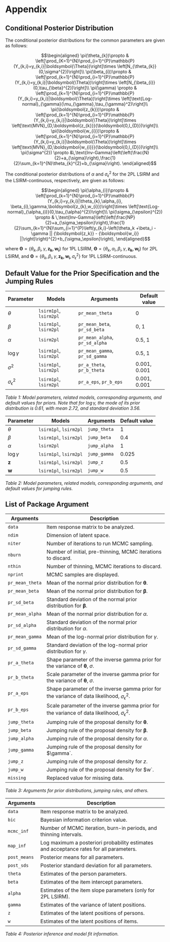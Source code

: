 # Appendix

## Conditional Posterior Distribution

The conditional posterior distributions for the common parameters are given as follows:

``` math
\begin{aligned}
\pi(\theta_{k})\propto & \left[\prod_{K=1}^{N}\prod_{i=1}^{P}\mathbb{P}(Y_{k,i}=y_{k,i}|\boldsymbol{\Theta})\right]\times
  \left[N_{\theta_{k}}(0,\sigma^{2})\right]\\
\pi(\beta_{i})\propto & \left[\prod_{k=1}^{N}\prod_{i=1}^{P}\mathbb{P}(Y_{k,i}=y_{k,i}|\boldsymbol{\Theta})\right]\times  \left[N_{\beta_{i}}(0,\tau_{\beta}^{2})\right]\\  
\pi(\gamma) \propto & \left[\prod_{k=1}^{N}\prod_{i=1}^{P}\mathbb{P}(Y_{k,i}=y_{k,i}|\boldsymbol{\Theta})\right]\times \left[\text{Log-normal}_{\gamma}(\mu_{\gamma},\tau_{\gamma}^2)\right]\\
\pi(\boldsymbol{z_{k}})\propto & \left[\prod_{k=1}^{N}\prod_{i=1}^{P}\mathbb{P}(Y_{k,i}=y_{k,i}|\boldsymbol{\Theta})\right]\times
  \left[\text{MVN}_{D,\boldsymbol{z_{k}}}(\boldsymbol{0,I_{D}})\right]\\
\pi(\boldsymbol{w_{i}})\propto & \left[\prod_{k=1}^{N}\prod_{i=1}^{P}\mathbb{P}(Y_{k,i}=y_{k,i}|\boldsymbol{\Theta})\right]\times
  \left[\text{MVN}_{D,\boldsymbol{w_{i}}}(\boldsymbol{0,I_{D}})\right]\\
\pi(\sigma^{2})
\propto &\,\text{Inv-Gamma}\left(\left(\frac{N}{2}+a_{\sigma}\right),\frac{1}{2}\sum_{k=1}^{N}\theta_{k}^{2}+b_{\sigma}\right).
\end{aligned}
```

The conditional posterior distributions of $\alpha$ and $\sigma_{\epsilon}^2$ for the 2PL LSIRM and the LSIRM-continuous, respectively, are given as follows:

``` math
\begin{aligned}
    \pi(\alpha_{i})\propto & \left[\prod_{k=1}^{N}\prod_{i=1}^{P}\mathbb{P}(Y_{k,i}=y_{k,i}|\theta_{k},\alpha_{i}, \beta_{i},\gamma,\boldsymbol{z_{k},w_{i}})\right]\times  \left[\text{Log-normal}_{\alpha_{i}}(0,\tau_{\alpha}^{2})\right]\\
    \pi(\sigma_{\epsilon}^{2})
    \propto & \,\text{Inv-Gamma}\left(\left(\frac{NP}{2}+a_{\sigma_\epsilon}\right),\frac{1}{2}\sum_{k=1}^{N}\sum_{i=1}^{P}\left(y_{k,i}-\left(\theta_k +\beta_i - \gamma || {\boldsymbol{z_k}} - {\boldsymbol{w_i}} ||\right)\right)^{2}+b_{\sigma_\epsilon}\right),
\end{aligned}
```

where $\boldsymbol{\Theta} = \{\theta_{k},\beta_{i},\gamma,\boldsymbol{z_{k},w_{i}}\}$ for 1PL LSIRM, $\boldsymbol{\Theta} = \{\theta_{k}, \alpha_{i}, \beta_{i}, \gamma, \boldsymbol{z_{k},w_{i}}\}$ for 2PL LSIRM, and $\boldsymbol{\Theta} = \{\theta_{k}, \beta_{i}, \gamma, \boldsymbol{z_{k},w_{i}}, \sigma_{\epsilon}^2\}$ for 1PL LSIRM-continuous.

## Default Value for the Prior Specification and the Jumping Rules

| Parameter | Models | Arguments | Default value |
|-----------|--------|-----------|---------------|
| $\theta$  | `lsirm1pl`, `lsirm2pl` | `pr_mean_theta` | 0 |
| $\beta$   | `lsirm1pl`, `lsirm2pl` | `pr_mean_beta`, `pr_sd_beta` | 0, 1 |
| $\alpha$  | `lsirm2pl` | `pr_mean_alpha`, `pr_sd_alpha` | 0.5, 1 |
| $\log\gamma$ | `lsirm1pl`, `lsirm2pl` | `pr_mean_gamma`, `pr_sd_gamma` | 0.5, 1 |
| $\sigma^{2}$ | `lsirm1pl`, `lsirm2pl` | `pr_a_theta`, `pr_b_theta` | 0.001, 0.001 |
| $\sigma_{\epsilon}^{2}$ | `lsirm1pl`, `lsirm2pl` | `pr_a_eps`, `pr_b_eps` | 0.001, 0.001 |

*Table 1: Model parameters, related models, corresponding arguments, and default values for priors. Note that for $\log \gamma$, the mode of its prior distribution is 0.61, with mean 2.72, and standard deviation 3.56.*

| Parameter | Models | Arguments | Default value |
|-----------|--------|-----------|---------------|
| $\theta$  | `lsirm1pl`, `lsirm2pl` | `jump_theta` | 1 |
| $\beta$   | `lsirm1pl`, `lsirm2pl` | `jump_beta` | 0.4 |
| $\alpha$  | `lsirm2pl` | `jump_alpha` | 1 |
| $\log\gamma$ | `lsirm1pl`, `lsirm2pl` | `jump_gamma` | 0.025 |
| $\boldsymbol{z}$ | `lsirm1pl`, `lsirm2pl` | `jump_z` | 0.5 |
| $\boldsymbol{w}$ | `lsirm1pl`, `lsirm2pl` | `jump_w` | 0.5 |

*Table 2: Model parameters, related models, corresponding arguments, and default values for jumping rules.*

## List of Package Argument

| Arguments | Description |
|-----------|-------------|
| `data` | Item response matrix to be analyzed. |
| `ndim` | Dimension of latent space. |
| `niter` | Number of iterations to run MCMC sampling. |
| `nburn` | Number of initial, pre-thinning, MCMC iterations to discard. |
| `nthin` | Number of thinning, MCMC iterations to discard. |
| `nprint` | MCMC samples are displayed. |
| `pr_mean_theta` | Mean of the normal prior distribution for $\boldsymbol{\theta}$. |
| `pr_mean_beta` | Mean of the normal prior distribution for $\boldsymbol{\beta}$. |
| `pr_sd_beta` | Standard deviation of the normal prior distribution for $\boldsymbol{\beta}$. |
| `pr_mean_alpha` | Mean of the normal prior distribution for $\alpha$. |
| `pr_sd_alpha` | Standard deviation of the normal prior distribution for $\alpha$. |
| `pr_mean_gamma` | Mean of the log-normal prior distribution for $\gamma$. |
| `pr_sd_gamma` | Standard deviation of the log-normal prior distribution for $\gamma$. |
| `pr_a_theta` | Shape parameter of the inverse gamma prior for the variance of $\boldsymbol{\theta}$, $\sigma$. |
| `pr_b_theta` | Scale parameter of the inverse gamma prior for the variance of $\boldsymbol{\theta}$, $\sigma$. |
| `pr_a_eps` | Shape parameter of the inverse gamma prior for the variance of data likelihood, $\sigma_{\epsilon}^2$. |
| `pr_b_eps` | Scale parameter of the inverse gamma prior for the variance of data likelihood, $\sigma_{\epsilon}^2$. |
| `jump_theta` | Jumping rule of the proposal density for $\boldsymbol{\theta}$. |
| `jump_beta` | Jumping rule of the proposal density for $\boldsymbol{\beta}$. |
| `jump_alpha` | Jumping rule of the proposal density for $\alpha$. |
| `jump_gamma` | Jumping rule of the proposal density for $\gamma`. |
| `jump_z` | Jumping rule of the proposal density for $z$. |
| `jump_w` | Jumping rule of the proposal density for $w`. |
| `missing` | Replaced value for missing data. |

*Table 3: Arguments for prior distributions, jumping rules, and others.*

| Arguments | Description |
|-----------|-------------|
| `data` | Item response matrix to be analyzed. |
| `bic` | Bayesian information criterion value. |
| `mcmc_inf` | Number of MCMC iteration, burn-in periods, and thinning intervals. |
| `map_inf` | Log maximum a posteriori probability estimates and acceptance rates for all parameters. |
| `post_means` | Posterior means for all parameters. |
| `post_sds` | Posterior standard deviation for all parameters. |
| `theta` | Estimates of the person parameters. |
| `beta` | Estimates of the item intercept parameters. |
| `alpha` | Estimates of the item slope parameters (only for 2PL LSIRM). |
| `gamma` | Estimates of the variance of latent positions. |
| `z` | Estimates of the latent positions of persons. |
| `w` | Estimates of the latent positions of items. |

*Table 4: Posterior inference and model fit information.*
